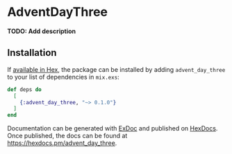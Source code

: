 # AdventDayThree

**TODO: Add description**

## Installation

If [available in Hex](https://hex.pm/docs/publish), the package can be installed
by adding `advent_day_three` to your list of dependencies in `mix.exs`:

```elixir
def deps do
  [
    {:advent_day_three, "~> 0.1.0"}
  ]
end
```

Documentation can be generated with [ExDoc](https://github.com/elixir-lang/ex_doc)
and published on [HexDocs](https://hexdocs.pm). Once published, the docs can
be found at <https://hexdocs.pm/advent_day_three>.

